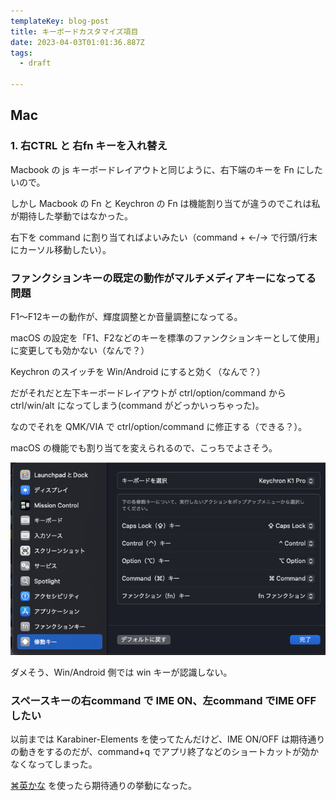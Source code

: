 ```yaml
---
templateKey: blog-post
title: キーボードカスタマイズ項目
date: 2023-04-03T01:01:36.887Z
tags:
  - draft

---
```


## Mac

### 1. 右CTRL と 右fn キーを入れ替え

Macbook の js キーボードレイアウトと同じように、右下端のキーを Fn にしたいので。

しかし Macbook の Fn と Keychron の Fn は機能割り当てが違うのでこれは私が期待した挙動ではなかった。

右下を command に割り当てればよいみたい（command + ←/→ で行頭/行末 にカーソル移動したい）。


### ファンクションキーの既定の動作がマルチメディアキーになってる問題

F1〜F12キーの動作が、輝度調整とか音量調整になってる。

macOS の設定を「F1、F2などのキーを標準のファンクションキーとして使用」に変更しても効かない（なんで？）

Keychron のスイッチを Win/Android にすると効く（なんで？）

だがそれだと左下キーボードレイアウトが ctrl/option/command から ctrl/win/alt になってしまう(command がどっかいっちゃった)。

なのでそれを QMK/VIA で ctrl/option/command に修正する（できる？）。

macOS の機能でも割り当てを変えられるので、こっちでよさそう。

![image.png](https://raw.githubusercontent.com/amay077/blog2023/main/static/img/posts/2023-04-03-01GX2E0W3085MG5DP02AYEDN84.png)

ダメそう、Win/Android 側では win キーが認識しない。



### スペースキーの右command で IME ON、左command でIME OFF したい

以前までは Karabiner-Elements を使ってたんだけど、IME ON/OFF は期待通りの動きをするのだが、command+q でアプリ終了などのショートカットが効かなくなってしまった。

[⌘英かな](https://ei-kana.appspot.com/) を使ったら期待通りの挙動になった。